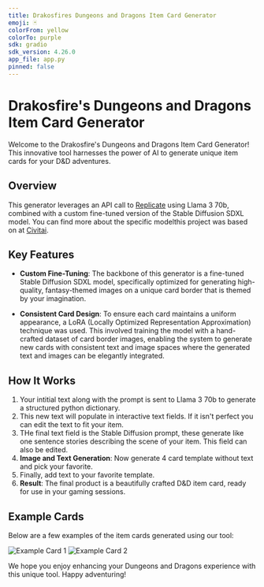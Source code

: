 ```yaml
---
title: Drakosfires Dungeons and Dragons Item Card Generator
emoji: 🃏
colorFrom: yellow
colorTo: purple
sdk: gradio
sdk_version: 4.26.0
app_file: app.py
pinned: false
---
```


# Drakosfire's Dungeons and Dragons Item Card Generator

Welcome to the Drakosfire's Dungeons and Dragons Item Card Generator! This innovative tool harnesses the power of AI to generate unique item cards for your D&D adventures. 

## Overview

This generator leverages an API call to [Replicate](https://replicate.com/) using Llama 3 70b, combined with a custom fine-tuned version of the Stable Diffusion SDXL model. You can find more about the specific modelthis project was based on at [Civitai](https://civitai.com/models/129681/sdxl-faetastic).

## Key Features

- **Custom Fine-Tuning**: The backbone of this generator is a fine-tuned Stable Diffusion SDXL model, specifically optimized for generating high-quality, fantasy-themed images on a unique card border that is themed by your imagination.

- **Consistent Card Design**: To ensure each card maintains a uniform appearance, a LoRA (Locally Optimized Representation Approximation) technique was used. This involved training the model with a hand-crafted dataset of card border images, enabling the system to generate new cards with consistent text and image spaces where the generated text and images can be elegantly integrated.

## How It Works

1. Your intitial text along with the prompt is sent to Llama 3 70b to generate a structured python dictionary.
2. This new text will populate in interactive text fields. If it isn't perfect you can edit the text to fit your item.
3. THe final text field is the Stable Diffusion prompt, these generate like one sentence stories describing the scene of your item. This field can also be edited.
4. **Image and Text Generation**: Now generate 4 card template without text and pick your favorite.
5. Finally, add text to your favorite template.
3. **Result**: The final product is a beautifully crafted D&D item card, ready for use in your gaming sessions.

## Example Cards

Below are a few examples of the item cards generated using our tool:

![Example Card 1](url-to-example-card1)
![Example Card 2](url-to-example-card2)

We hope you enjoy enhancing your Dungeons and Dragons experience with this unique tool. Happy adventuring!
